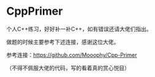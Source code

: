 # CppPrimer

个人C++练习，好好补一补C++，如有错误还请大佬们指出。

做题的时候主要参考下述连接，感谢这位大佬。

参考连接：https://github.com/Mooophy/Cpp-Primer

（不得不佩服大佬的代码，写的看着真的赏心悦目）
